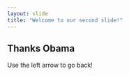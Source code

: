 ```yaml
---
layout: slide
title: "Welcome to our second slide!"
---
```

## Thanks Obama
Use the left arrow to go back!
